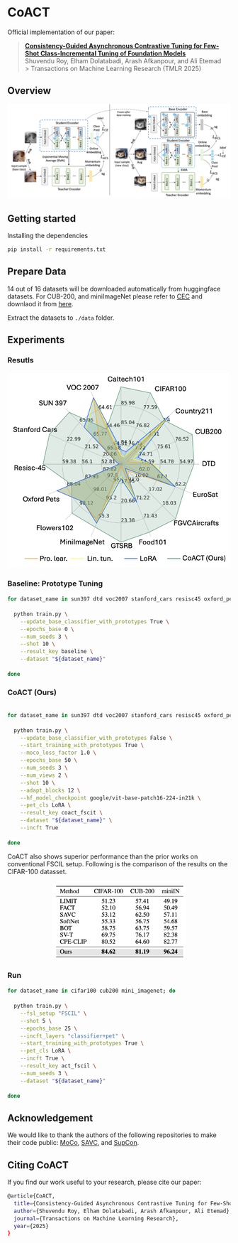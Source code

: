 # CoACT

Official implementation of our paper:

> [**Consistency-Guided Asynchronous Contrastive Tuning for Few-Shot Class-Incremental Tuning of Foundation Models**](https://openreview.net/forum?id=WfAvMdwiE8) <br>
> Shuvendu Roy, Elham Dolatabadi, Arash Afkanpour, and Ali Etemad <br> > Transactions on Machine Learning Research (TMLR 2025)

## Overview

![CoACT](assets/coact.png)

## Getting started

Installing the dependencies

```bash
pip install -r requirements.txt
```

## Prepare Data

14 out of 16 datasets will be downloaded automatically from huggingface datasets.
For CUB-200, and miniImageNet please refer to [CEC](https://github.com/icoz69/CEC-CVPR2021) and downlaod it from [here](https://drive.google.com/drive/folders/11LxZCQj2FRCs0JTsf_dafvTHqFn2yGSN).

Extract the datasets to `./data` folder.

## Experiments

### Resutls

<p align="center">
  <img src="assets/result_fscit.png" alt="Results/FSCIT" width="500"/>
</p>

### Baseline: Prototype Tuning

```bash
for dataset_name in sun397 dtd voc2007 stanford_cars resisc45 oxford_pets oxford_flowers gtsrb fgvc_aircraft eurosat country211 caltech101 cifar100 cub200 food101 mini_imagenet; do

  python train.py \
    --update_base_classifier_with_prototypes True \
    --epochs_base 0 \
    --num_seeds 3 \
    --shot 10 \
    --result_key baseline \
    --dataset "${dataset_name}"

done

```

### CoACT (Ours)

```bash

for dataset_name in sun397 dtd voc2007 stanford_cars resisc45 oxford_pets oxford_flowers gtsrb fgvc_aircraft eurosat country211 caltech101 cifar100 cub200 food101 mini_imagenet; do

  python train.py \
    --update_base_classifier_with_prototypes False \
    --start_training_with_prototypes True \
    --moco_loss_factor 1.0 \
    --epochs_base 50 \
    --num_seeds 3 \
    --num_views 2 \
    --shot 10 \
    --adapt_blocks 12 \
    --hf_model_checkpoint google/vit-base-patch16-224-in21k \
    --pet_cls LoRA \
    --result_key coact_fscit \
    --dataset "${dataset_name}" \
    --incft True

done
```


CoACT also shows superior performance than the prior works on conventional FSCIL setup. Following is the comparison of the results on the CIFAR-100 datasset.

<p align="center">
  <img src="assets/results_fscil.png" alt="Results/FSCIL" width="300"/>
</p>

### Run

```bash
for dataset_name in cifar100 cub200 mini_imagenet; do

  python train.py \
    --fsl_setup "FSCIL" \
    --shot 5 \
    --epochs_base 25 \
    --incft_layers "classifier+pet" \
    --start_training_with_prototypes True \
    --pet_cls LoRA \
    --incft True \
    --result_key act_fscil \
    --num_seeds 3 \
    --dataset "${dataset_name}"

done
```

## Acknowledgement
We would like to thank the authors of the following repositories to make their code public: [MoCo](https://github.com/facebookresearch/moco), [SAVC](https://github.com/zysong0113/SAVC), and [SupCon](https://github.com/HobbitLong/SupContrast).

## Citing CoACT

If you find our work useful to your research, please cite our paper:

```bash
@article{CoACT,
  title={Consistency-Guided Asynchronous Contrastive Tuning for Few-Shot Class-Incremental Tuning of Foundation Models},
  author={Shuvendu Roy, Elham Dolatabadi, Arash Afkanpour, Ali Etemad},
  journal={Transactions on Machine Learning Research},
  year={2025}
}
```
